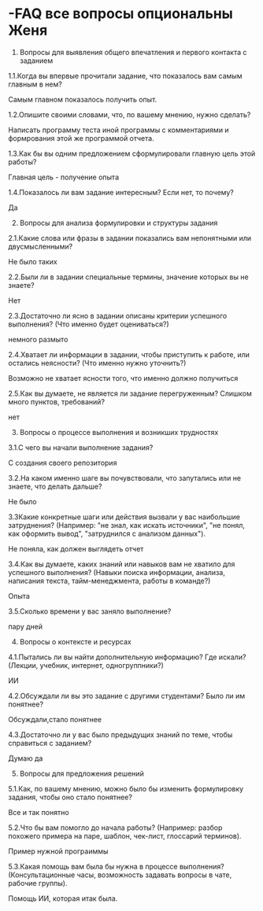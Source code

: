# -FAQ  все вопросы опциональны  Женя
1. Вопросы для выявления общего впечатления и первого контакта с заданием


1.1.Когда вы впервые прочитали задание, что показалось вам самым главным в нем? 

Самым главном показалось получить опыт.

1.2.Опишите своими словами, что, по вашему мнению, нужно сделать? 

Написать программу теста иной программы с комментариями и формрования этой же программой отчета.

1.3.Как бы вы одним предложением сформулировали главную цель этой работы?

Главная цель - получение опыта

1.4.Показалось ли вам задание интересным? Если нет, то почему?

Да

2. Вопросы для анализа формулировки и структуры задания

2.1.Какие слова или фразы в задании показались вам непонятными или двусмысленными?

Не было таких

2.2.Были ли в задании специальные термины, значение которых вы не знаете?

Нет

2.3.Достаточно ли ясно в задании описаны критерии успешного выполнения? (Что именно будет оцениваться?)

немного размыто

2.4.Хватает ли информации в задании, чтобы приступить к работе, или остались неясности? (Что именно нужно уточнить?)

Возможно не хватает ясности того, что именно должно получиться

2.5.Как вы думаете, не является ли задание перегруженным? Слишком много пунктов, требований?

нет

3. Вопросы о процессе выполнения и возникших трудностях

3.1.С чего вы начали выполнение задания? 

С создания своего репозитория

3.2.На каком именно шаге вы почувствовали, что запутались или не знаете, что делать дальше?

Не было

3.3Какие конкретные шаги или действия вызвали у вас наибольшие затруднения? (Например: "не знал, как искать источники", "не понял, как оформить вывод", "затруднился с анализом данных").

Не поняла, как должен выглядеть отчет

3.4.Как вы думаете, каких знаний или навыков вам не хватило для успешного выполнения? (Навыки поиска информации, анализа, написания текста, тайм-менеджмента, работы в команде?)

Опыта

3.5.Сколько времени у вас заняло выполнение?

пару дней

4. Вопросы о контексте и ресурсах


4.1.Пытались ли вы найти дополнительную информацию? Где искали? (Лекции, учебник, интернет, одногруппники?)

ИИ

4.2.Обсуждали ли вы это задание с другими студентами? Было ли им понятнее?

Обсуждали,стало понятнее

4.3.Достаточно ли у вас было предыдущих знаний по теме, чтобы справиться с заданием?

Думаю да


5. Вопросы для предложения решений 

5.1.Как, по вашему мнению, можно было бы изменить формулировку задания, чтобы оно стало понятнее?

Все и так понятно

5.2.Что бы вам помогло до начала работы? (Например: разбор похожего примера на паре, шаблон, чек-лист, глоссарий терминов).

Пример нужной програиммы

5.3.Какая помощь вам была бы нужна в процессе выполнения? (Консультационные часы, возможность задавать вопросы в чате, рабочие группы).

Помощь ИИ, которая итак была.


